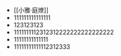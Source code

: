 - [[小雅·庭燎]]
- 111111111111111
- 123123123
- 1111111112312312222222222222222
- 11111111111111
- 11111111111112312333